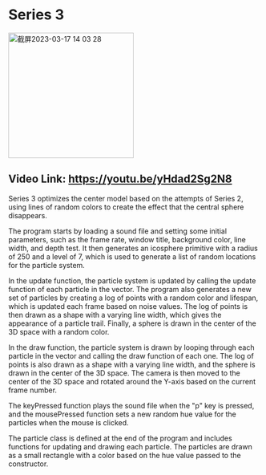 # Series 3

<img width="250" alt="截屏2023-03-17 14 03 28" src="https://user-images.githubusercontent.com/57748663/225977908-2adee9f8-629c-4765-a940-37e2341ea1bd.png">

## Video Link: https://youtu.be/yHdad2Sg2N8

Series 3 optimizes the center model based on the attempts of Series 2, using lines of random colors to create the effect that the central sphere disappears.

The program starts by loading a sound file and setting some initial parameters, such as the frame rate, window title, background color, line width, and depth test. It then generates an icosphere primitive with a radius of 250 and a level of 7, which is used to generate a list of random locations for the particle system.

In the update function, the particle system is updated by calling the update function of each particle in the vector. The program also generates a new set of particles by creating a log of points with a random color and lifespan, which is updated each frame based on noise values. The log of points is then drawn as a shape with a varying line width, which gives the appearance of a particle trail. Finally, a sphere is drawn in the center of the 3D space with a random color.

In the draw function, the particle system is drawn by looping through each particle in the vector and calling the draw function of each one. The log of points is also drawn as a shape with a varying line width, and the sphere is drawn in the center of the 3D space. The camera is then moved to the center of the 3D space and rotated around the Y-axis based on the current frame number.

The keyPressed function plays the sound file when the "p" key is pressed, and the mousePressed function sets a new random hue value for the particles when the mouse is clicked.

The particle class is defined at the end of the program and includes functions for updating and drawing each particle. The particles are drawn as a small rectangle with a color based on the hue value passed to the constructor.
